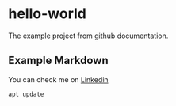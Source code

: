 # hello-world
The example project from github documentation.

## Example Markdown
You can check me on [Linkedin](https://linkedin.com/in/fauzisyahrulrozak) 

`apt update`


[^1]: This is the footnote.
